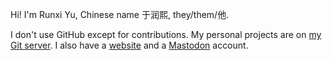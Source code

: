 Hi! I'm Runxi Yu, Chinese name 于润熙, they/them/他.

I don't use GitHub except for contributions. My personal projects are on [my Git server](https://git.runxiyu.org/). I also have a [website](https://runxiyu.org) and a [Mastodon](https://social.treehouse.systems/@RunxiYu) account.
